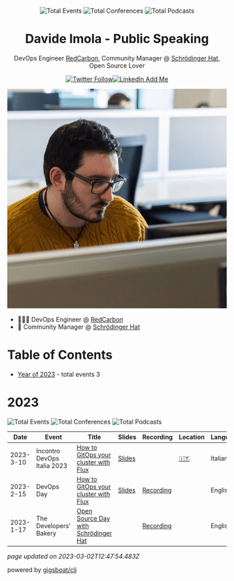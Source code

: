 <div align='center'><p><img src="https://img.shields.io/badge/total-3-blue?style=flat-square" alt="Total Events">  <img src="https://img.shields.io/badge/conferences-2-red?style=flat-square" alt="Total Conferences"> <img src="https://img.shields.io/badge/podcasts-1-yellow?style=flat-square" alt="Total Podcasts">   </p>
</div>
  <p align='center'><h1 align='center'>Davide Imola - Public Speaking</h1></p>
<p align='center'>DevOps Engineer <a href='https://redcarbon.ai'>RedCarbon</a>, Community Manager @ <a href='https://schrodinger-hat.it'>Schr&ouml;dinger Hat</a>, Open Source Lover</p> <p align='center'><a href='https://twitter.com/DavideImola'><img alt='Twitter Follow' src='https://img.shields.io/twitter/follow/DavideImola?style=social'></a><a href='https://www.linkedin.com/in/davideimola'><img alt='LinkedIn Add Me' src='https://img.shields.io/badge/-Add&nbsp;Me&nbsp;on&nbsp;LinkedIn-blue?style=flat-square&logo=Linkedin&logoColor=white'></a></p><p align='center'><img alt='Davide Imola' src='https://github.com/davideimola/public-speaking/blob/main/static/davideimola.png'></img></p>

 - 👨🏻‍💻 DevOps Engineer @ [RedCarbon](https://redcarbon.ai)
 - 👥 Community Manager @ [Schr&ouml;dinger Hat](https://schrodinger-hat.it)


# Table of Contents


 - [Year of 2023](#2023) - total events 3

# 2023


![Total Events](https://img.shields.io/badge/total-3-blue?style=flat-square)  ![Total Conferences](https://img.shields.io/badge/conferences-2-red?style=flat-square) ![Total Podcasts](https://img.shields.io/badge/podcasts-1-yellow?style=flat-square)   




| Date | Event | Title | Slides | Recording | Location | Language |
| ---- | ----- | ----- | ------ | --------- | -------- | -------- |
| 2023-3-10 | Incontro DevOps Italia 2023 | [How to GitOps your cluster with Flux](pages/2023/2023-03-10.md) | [Slides](https://pitch.com/public/a17cc665-3169-45bd-9df2-6ef696ca62be) |  | [🇮🇹](## "Italy") | Italian |
| 2023-2-15 | DevOps Day | [How to GitOps your cluster with Flux](pages/2023/2023-02-15.md) | [Slides](https://pitch.com/public/a17cc665-3169-45bd-9df2-6ef696ca62be) | [Recording](https://www.youtube.com/live/wli1Vv9f_uw?feature=share&t=11028) |  | English |
| 2023-1-17 | The Developers' Bakery | [Open Source Day with Schrödinger Hat](pages/2023/2023-01-17.md) |  | [Recording](https://thebakery.dev/50/) |  | English |




*page updated on 2023-03-02T12:47:54.483Z*

powered by [gigsboat/cli](https://github.com/gigsboat/cli)